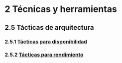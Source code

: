# 2 Técnicas y herramientas

## 2.5 Tácticas de arquitectura

### 2.5.1 [Tácticas para disponibilidad](./2_5_1_Tacticas_disponibilidad.md)

### 2.5.2 [Tácticas para rendimiento](./2_5_2_Tacticas_rendimiento.md)
